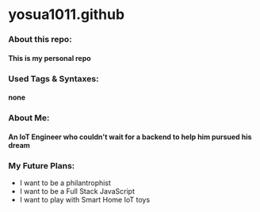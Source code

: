 # yosua1011.github
### About this repo: 
#### This is my personal repo

### Used Tags & Syntaxes:
#### none

### About Me: 
#### An IoT Engineer who couldn't wait for a backend to help him pursued his dream

### My Future Plans:
* I want to be a philantrophist
* I want to be a Full Stack JavaScript
* I want to play with Smart Home IoT toys